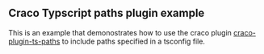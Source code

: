 ## Craco Typscript paths plugin example
This is an example that demonostrates how to use the
craco plugin [craco-plugin-ts-paths](https://www.npmjs.com/package/craco-plugin-ts-paths) to include paths specified in a tsconfig file.